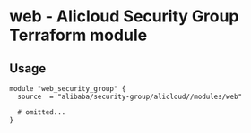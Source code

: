 # web - Alicloud Security Group Terraform module

## Usage

```hcl
module "web_security_group" {
  source  = "alibaba/security-group/alicloud//modules/web"

  # omitted...
}
```

<!-- BEGINNING OF PRE-COMMIT-TERRAFORM DOCS HOOK -->
<!-- END OF PRE-COMMIT-TERRAFORM DOCS HOOK -->

